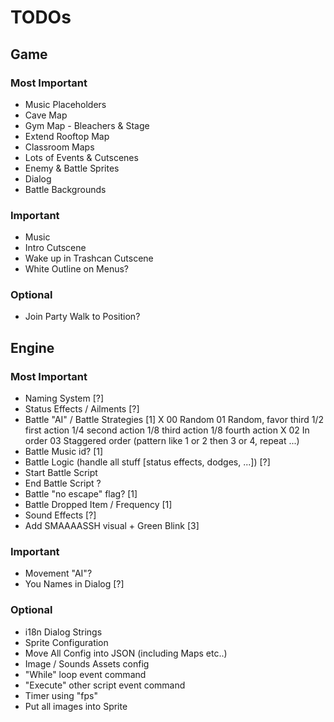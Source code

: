 # TODOs

## Game

### Most Important
   * Music Placeholders
   * Cave Map
   * Gym Map - Bleachers & Stage
   * Extend Rooftop Map
   * Classroom Maps
   * Lots of Events & Cutscenes
   * Enemy & Battle Sprites
   * Dialog
   * Battle Backgrounds

### Important
   * Music
   * Intro Cutscene
   * Wake up in Trashcan Cutscene
   * White Outline on Menus?

### Optional
   * Join Party Walk to Position?

## Engine

### Most Important
   * Naming System [?]
   * Status Effects / Ailments [?]
   * Battle "AI" / Battle Strategies [1]
        X 00	Random
        01	Random, favor third
            1/2 first action
            1/4 second action
            1/8 third action
            1/8 fourth action
        X 02	In order
        03	Staggered order (pattern like 1 or 2 then 3 or 4, repeat ...)
   * Battle Music id? [1]
   * Battle Logic (handle all stuff [status effects, dodges, ...]) [?]
   * Start Battle Script
   * End Battle Script ?
   * Battle "no escape" flag? [1]
   * Battle Dropped Item / Frequency [1]
   * Sound Effects [?]
   * Add SMAAAASSH visual + Green Blink [3]

### Important
   * Movement "AI"?
   * You Names in Dialog [?]

### Optional
   * i18n Dialog Strings
   * Sprite Configuration
   * Move All Config into JSON (including Maps etc..)
   * Image / Sounds Assets config
   * "While" loop event command
   * "Execute" other script event command
   * Timer using "fps"
   * Put all images into Sprite
